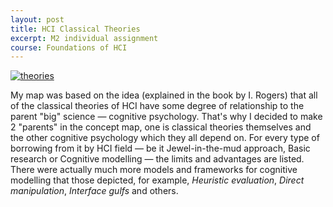 ```yaml
---
layout: post
title: HCI Classical Theories
excerpt: M2 individual assignment
course: Foundations of HCI
---
```


[![theories](https://www.dropbox.com/s/jkcmi0mug9oovax/HCI%20Classical%20theories.png?raw=1)](https://www.dropbox.com/s/jkcmi0mug9oovax/HCI%20Classical%20theories.png?raw=1)

My map was based on the idea (explained in the book by I. Rogers) that all of the classical theories of HCI have some degree of relationship to the parent "big" science — cognitive psychology. That's why I decided to make 2 "parents" in the concept map, one is classical theories themselves and the other cognitive psychology which they all depend on. For every type of borrowing from it by HCI field — be it Jewel-in-the-mud approach, Basic research or Cognitive modelling — the limits and advantages are listed. There were actually much more models and frameworks for cognitive modelling that those depicted, for example, _Heuristic evaluation_, _Direct manipulation_, _Interface gulfs_ and others.